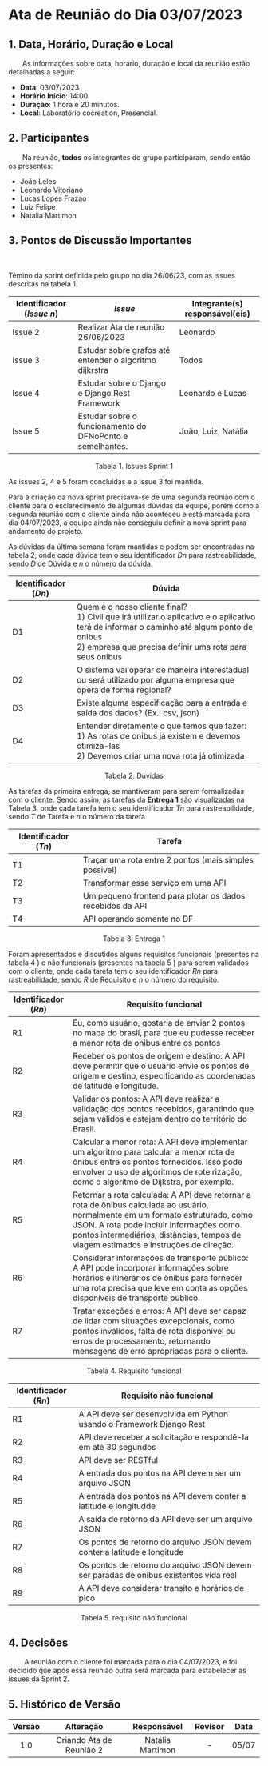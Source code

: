 # Ata de Reunião do Dia 03/07/2023

## 1. Data, Horário, Duração e Local

&emsp;&emsp;As informações sobre data, horário, duração e local da reunião estão detalhadas a seguir:
- **Data**: 03/07/2023
- **Horário Início**: 14:00.
- **Duração**: 1 hora e 20 minutos.
- **Local**: Laboratório cocreation, Presencial.

## 2. Participantes

&emsp;&emsp;Na reunião, **todos** os integrantes do grupo participaram, sendo então os presentes:

- João Leles
- Leonardo Vitoriano
- Lucas Lopes Frazao
- Luiz Felipe
- Natalia Martimon

## 3. Pontos de Discussão Importantes

&emsp;&emsp; 

Témino da sprint definida pelo grupo no dia 26/06/23, com as issues descritas na tabela 1.

| Identificador (*Issue n*) | *Issue* | Integrante(s) responsável(eis) |  
| -   | - | - | 
| Issue 2  | Realizar Ata de reunião 26/06/2023 | Leonardo |
| Issue 3  | Estudar sobre grafos até entender o algoritmo dijkrstra  | Todos |
| Issue 4  | Estudar sobre o Django e Django Rest Framework | Leonardo e Lucas |
| Issue 5  | Estudar sobre o funcionamento do DFNoPonto e semelhantes. | João, Luiz, Natália |
<p align="center">Tabela 1. Issues Sprint 1</p>

 As issues 2, 4 e 5 foram concluídas e a issue 3 foi mantida.

Para a criação da nova sprint precisava-se de uma segunda reunião com o cliente para o esclarecimento de algumas dúvidas da equipe, porém como a segunda reunião com o cliente ainda não aconteceu e está marcada para dia 04/07/2023, a equipe ainda não conseguiu definir a nova sprint para andamento do projeto.

As dúvidas da última semana foram mantidas e podem ser encontradas na tabela 2, onde cada dúvida tem o seu identificador *Dn* para rastreabilidade, sendo *D* de Dúvida e *n* o número da dúvida.

| Identificador (*Dn*) | Dúvida |
| -   | - |
| D1  | Quem é o nosso cliente final?<br>1) Civil que irá utilizar o aplicativo e o aplicativo terá de informar o caminho até algum ponto de onibus<br>2) empresa que precisa definir uma rota para seus onibus |
| D2  | O sistema vai operar de maneira interestadual ou será utilizado por alguma empresa que opera de forma regional? |
| D3  | Existe alguma especificação para a entrada e saída dos dados? (Ex.: csv, json) |
| D4  | Entender diretamente o que temos que fazer:<br>1) As rotas de onibus já existem e devemos otimiza-las<br>2) Devemos criar uma nova rota já otimizada  |
<p align="center">Tabela 2. Dúvidas</p>

As tarefas da primeira entrega, se mantiveram para serem formalizadas com o cliente. Sendo assim, as tarefas da **Entrega 1** são visualizadas na Tabela 3, onde cada tarefa tem o seu identificador *Tn* para rastreabilidade, sendo *T* de Tarefa e *n* o número da tarefa.

| Identificador (*Tn*) | Tarefa |
| -   | - |
| T1  | Traçar uma rota entre 2 pontos (mais simples possível) |
| T2  | Transformar esse serviço em uma API |
| T3  | Um pequeno frontend para plotar os dados recebidos da API |
| T4  | API operando somente no DF  |
<p align="center">Tabela 3. Entrega 1</p>

Foram apresentados e discutidos alguns requisitos funcionais (presentes na tabela 4 ) e não funcionais (presentes na tabela 5 ) para serem validados com o cliente, onde cada tarefa tem o seu identificador *Rn* para rastreabilidade, sendo *R* de Requisito e *n* o número do requisito.

| Identificador (*Rn*) | Requisito funcional |
| -   | - |
| R1  | Eu, como usuário, gostaria de enviar 2 pontos no mapa do brasil, para que eu pudesse receber a menor rota de onibus entre os pontos|
| R2  | Receber os pontos de origem e destino: A API deve permitir que o usuário envie os pontos de origem e destino, especificando as coordenadas de latitude e longitude.|
| R3  | Validar os pontos: A API deve realizar a validação dos pontos recebidos, garantindo que sejam válidos e estejam dentro do território do Brasil.|
| R4  | Calcular a menor rota: A API deve implementar um algoritmo para calcular a menor rota de ônibus entre os pontos fornecidos. Isso pode envolver o uso de algoritmos de roteirização, como o algoritmo de Dijkstra, por exemplo.|
| R5  | Retornar a rota calculada: A API deve retornar a rota de ônibus calculada ao usuário, normalmente em um formato estruturado, como JSON. A rota pode incluir informações como pontos intermediários, distâncias, tempos de viagem estimados e instruções de direção.|
| R6  | Considerar informações de transporte público: A API pode incorporar informações sobre horários e itinerários de ônibus para fornecer uma rota precisa que leve em conta as opções disponíveis de transporte público.|
| R7  | Tratar exceções e erros: A API deve ser capaz de lidar com situações excepcionais, como pontos inválidos, falta de rota disponível ou erros de processamento, retornando mensagens de erro apropriadas para o cliente.|
<p align="center">Tabela 4. Requisito funcional</p>

| Identificador (*Rn*) | Requisito não funcional |
| -   | - |
| R1  | A API deve ser desenvolvida em Python usando o Framework Django Rest|
| R2  | API deve receber a solicitação e respondê-la em até 30 segundos|
| R3  | API deve ser RESTful|
| R4  | A entrada dos pontos na API devem ser um arquivo JSON|
| R5  | A entrada dos pontos na API devem conter a latitude e longitudde|
| R6  | A saída de retorno da API deve ser um arquivo JSON |
| R7  | Os pontos de retorno do arquivo JSON devem conter a latitude e longitude|
| R8  | Os pontos de retorno do arquivo JSON devem ser paradas de onibus existentes vida real|
| R9  | A API deve considerar transito e horários de pico|

<p align="center">Tabela 5. requisito não funcional</p>


## 4. Decisões

&emsp;&emsp; A reunião com o cliente foi marcada para o dia 04/07/2023, e foi decidido que após essa reunião outra será marcada para estabelecer as issues da Sprint 2. 

## 5. Histórico de Versão
| Versão | Alteração | Responsável | Revisor | Data  |
| :----: | :-------: | :---------: | :-----: | :---: | 
| 1.0    | Criando Ata de Reunião 2  | Natália Martimon | - | 05/07 |




